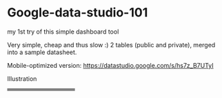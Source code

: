 # Google-data-studio-101
my 1st try of this simple dashboard tool 

Very simple, cheap and thus slow :)
2 tables (public and private), merged into a sample datasheet.

Mobile-optimized version:
https://datastudio.google.com/s/hs7z_B7UTyI

Illustration
<div style="width:30%; border-style: solid; border-color: gray;>
  <img src="Screenshot.jpg" alt="combo!">
</div>
